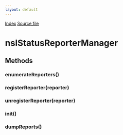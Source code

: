```yaml
---
layout: default
---
```

<div id='links'><a href="../index.html">Index</a>
<a href="http://dxr.mozilla.org/mozilla-central/source/xpcom/base/nsIStatusReporter.idl">Source file</a>
</div>

# nsIStatusReporterManager #

## Methods ##

### enumerateReporters() ###

### registerReporter(reporter) ###

### unregisterReporter(reporter) ###

### init() ###

### dumpReports() ###
